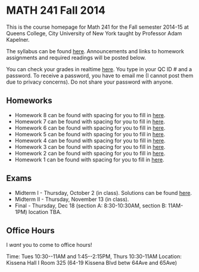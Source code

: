 # MATH 241 Fall 2014

This is the course homepage for Math 241 for the Fall semester 2014-15 at Queens College, City University of New York taught by Professor Adam Kapelner.

The syllabus can be found [here](https://raw.githubusercontent.com/kapelner/QC_Math_241_Fall_2014_15/master/syllabus/syllabus.pdf). Announcements and links to homework assignments and required readings will be posted below.

You can check your grades in realtime [here](http://kapelner.com/kapelner/grades). You type in your QC ID # and a password. To receive a password, you have to email me (I cannot post them due to privacy concerns). Do not share your password with anyone.


## Homeworks

* Homework 8 can be found with spacing for you to fill in [here](https://github.com/kapelner/QC_Math_241_Fall_2014_15/blob/master/homeworks/hw08/hw08.pdf?raw=true).
* Homework 7 can be found with spacing for you to fill in [here](https://github.com/kapelner/QC_Math_241_Fall_2014_15/blob/master/homeworks/hw07/hw07.pdf?raw=true).
* Homework 6 can be found with spacing for you to fill in [here](https://github.com/kapelner/QC_Math_241_Fall_2014_15/blob/master/homeworks/hw06/hw06.pdf?raw=true).
* Homework 5 can be found with spacing for you to fill in [here](https://github.com/kapelner/QC_Math_241_Fall_2014_15/blob/master/homeworks/hw05/hw05.pdf?raw=true).
* Homework 4 can be found with spacing for you to fill in [here](https://github.com/kapelner/QC_Math_241_Fall_2014_15/blob/master/homeworks/hw04/hw04.pdf?raw=true).
* Homework 3 can be found with spacing for you to fill in [here](https://github.com/kapelner/QC_Math_241_Fall_2014_15/blob/master/homeworks/hw03/hw03.pdf?raw=true).
* Homework 2 can be found with spacing for you to fill in [here](https://github.com/kapelner/QC_Math_241_Fall_2014_15/blob/master/homeworks/hw02/hw02_with_spaces.pdf?raw=true).
* Homework 1 can be found with spacing for you to fill in [here](https://github.com/kapelner/QC_Math_241_Fall_2014_15/blob/master/homeworks/hw01/hw01_with_spaces.pdf?raw=true).


## Exams

* Midterm I - Thursday, October 2 (in class). Solutions can be found [here](https://github.com/kapelner/QC_Math_241_Fall_2014_15/blob/master/exams/midterm1/midterm1_solutions.pdf?raw=true).
* Midterm II - Thursday, November 13 (in class).
* Final - Thursday, Dec 18 (section A: 8:30-10:30AM, section B: 11AM-1PM) location TBA.

## Office Hours

I *want* you to come to office hours!

Time: Tues 10:30--11AM and 1:45--2:15PM, Thurs 10:30-11AM
Location: Kissena Hall I Room 325 (64-19 Kissena Blvd betw 64Ave and 65Ave)

